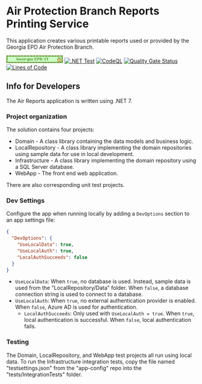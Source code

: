 # Air Protection Branch Reports Printing Service

This application creates various printable reports used or provided by the Georgia EPD Air Protection Branch.

[![Georgia EPD-IT](https://raw.githubusercontent.com/gaepdit/gaepd-brand/main/blinkies/blinkies.cafe-gaepdit.gif)](https://github.com/gaepdit)
[![.NET Test](https://github.com/gaepdit/airbranch-reports/actions/workflows/dotnet.yml/badge.svg)](https://github.com/gaepdit/airbranch-reports/actions/workflows/dotnet.yml) 
[![CodeQL](https://github.com/gaepdit/airbranch-reports/actions/workflows/codeql-analysis.yml/badge.svg)](https://github.com/gaepdit/airbranch-reports/actions/workflows/codeql-analysis.yml)
[![Quality Gate Status](https://sonarcloud.io/api/project_badges/measure?project=gaepdit_airbranch-reports&metric=alert_status)](https://sonarcloud.io/summary/new_code?id=gaepdit_airbranch-reports)
[![Lines of Code](https://sonarcloud.io/api/project_badges/measure?project=gaepdit_airbranch-reports&metric=ncloc)](https://sonarcloud.io/summary/new_code?id=gaepdit_airbranch-reports)

## Info for Developers

The Air Reports application is written using .NET 7.

### Project organization

The solution contains four projects:

* Domain - A class library containing the data models and business logic.
* LocalRepository - A class library implementing the domain repositories using sample data for use in local development.
* Infrastructure - A class library implementing the domain repository using a SQL Server database.
* WebApp - The front end web application.

There are also corresponding unit test projects.

### Dev Settings

Configure the app when running locally by adding a `DevOptions` section to an app settings file:

```json
{
  "DevOptions": {
    "UseLocalData": true,
    "UseLocalAuth": true,
    "LocalAuthSucceeds": false
  }
}
```

* `UseLocalData`: When `true`, no database is used. Instead, sample data is used from the "LocalRepository/Data" folder. When `false`, a database connection string is used to connect to a database.
* `UseLocalAuth`: When `true`, no external authentication provider is enabled. When `false`, Azure AD is used for authentication.
  * `LocalAuthSucceeds`: Only used with `UseLocalAuth = true`. When `true`, local authentication is successful. When `false`, local authentication fails.

### Testing

The Domain, LocalRepository, and WebApp test projects all run using local data. To run the Infrastructure integration tests, copy the file named "testsettings.json" from the "app-config" repo into the "tests/IntegrationTests" folder.
